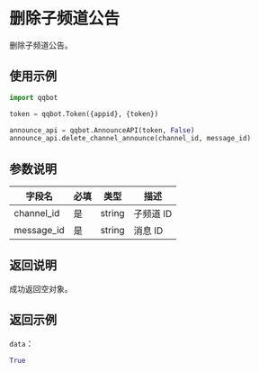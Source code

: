 # 删除子频道公告 <Badge text="v2.2.0" />

删除子频道公告。

## 使用示例

```python
import qqbot

token = qqbot.Token({appid}, {token})

announce_api = qqbot.AnnounceAPI(token, False)  
announce_api.delete_channel_announce(channel_id, message_id)
```

## 参数说明

| 字段名    | 必填 | 类型   | 描述                           |
| --------- | ---- | ------ | ------------------------------ |
| channel_id | 是   | string | 子频道 ID     |
| message_id | 是   | string | 消息 ID |

## 返回说明

成功返回空对象。

## 返回示例

`data`：

```python
True
```
